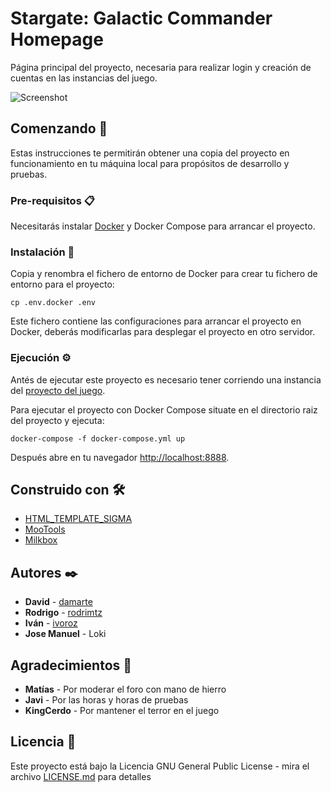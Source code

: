 # Stargate: Galactic Commander Homepage

Página principal del proyecto, necesaria para realizar login y creación de cuentas en las instancias del juego.

![Screenshot](https://github.com/sgcommander/homepage/raw/main/documentacion/screenshot01.png?raw=true "Stargate: Galactic Commander Homepage")

## Comenzando 🚀

Estas instrucciones te permitirán obtener una copia del proyecto en funcionamiento en tu máquina local para propósitos de desarrollo y pruebas.

### Pre-requisitos 📋

Necesitarás instalar [Docker](https://www.docker.com/) y Docker Compose para arrancar el proyecto.

### Instalación 🔧

Copia y renombra el fichero de entorno de Docker para crear tu fichero de entorno para el proyecto:

```
cp .env.docker .env
```

Este fichero contiene las configuraciones para arrancar el proyecto en Docker, deberás modificarlas para desplegar el proyecto en otro servidor.

### Ejecución ⚙️

Antés de ejecutar este proyecto es necesario tener corriendo una instancia del [proyecto del juego](https://github.com/sgcommander/sgcommander).

Para ejecutar el proyecto con Docker Compose situate en el directorio raiz del proyecto y ejecuta:

```
docker-compose -f docker-compose.yml up
```

Después abre en tu navegador [http://localhost:8888](http://localhost:8888).

## Construido con 🛠️

* [HTML_TEMPLATE_SIGMA](https://pear.php.net/package/HTML_Template_Sigma)
* [MooTools](https://github.com/mootools)
* [Milkbox](https://github.com/GerHobbelt/milkbox)

## Autores ✒️

* **David** - [damarte](https://github.com/damarte)
* **Rodrigo** - [rodrimtz](https://github.com/rodrimtz)
* **Iván** - [ivoroz](https://github.com/ivoroz)
* **Jose Manuel** - Loki

## Agradecimientos 🎁

* **Matías** - Por moderar el foro con mano de hierro
* **Javi** - Por las horas y horas de pruebas
* **KingCerdo** - Por mantener el terror en el juego

## Licencia 📄

Este proyecto está bajo la Licencia GNU General Public License - mira el archivo [LICENSE.md](LICENSE.md) para detalles